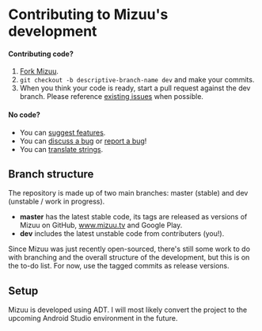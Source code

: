 Contributing to Mizuu's development
============

#### Contributing code?

1. [Fork Mizuu][1].
2. `git checkout -b descriptive-branch-name dev` and make your commits.
3. When you think your code is ready, start a pull request against the dev branch. Please reference [existing issues][2] when possible.

#### No code?
* You can [suggest features][2].
* You can [discuss a bug][2] or [report a bug][2]!
* You can [translate strings][3].

Branch structure
----------------

The repository is made up of two main branches: master (stable) and dev (unstable / work in progress).

* **master** has the latest stable code, its tags are released as versions of Mizuu on GitHub, www.mizuu.tv and Google Play.
* **dev** includes the latest unstable code from contributers (you!).

Since Mizuu was just recently open-sourced, there's still some work to do with branching and the overall structure of the development, but this is on the to-do list. For now, use the tagged commits as release versions.

Setup
-----

Mizuu is developed using ADT. I will most likely convert the project to the upcoming Android Studio environment in the future.


 [1]: https://github.com/MizzleDK/Mizuu/fork
 [2]: https://github.com/MizzleDK/MizuuApp/issues
 [3]: http://translate.mizuu.tv/
